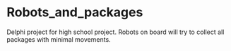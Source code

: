 # Robots_and_packages
Delphi project for high school project. Robots on board will try to collect all packages with minimal movements.
